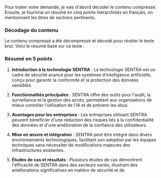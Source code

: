Pour traiter votre demande, je vais d'abord décoder le contenu compressé. Ensuite, je fournirai un résumé en cinq points hiérarchisés en français, en mentionnant les titres de sections pertinents.

### Décodage du contenu

Le contenu compressé a été décompressé et décodé pour révéler le texte brut. Voici le résumé basé sur ce texte :

### Résumé en 5 points

1. **Introduction à la technologie SENTRA** : La technologie SENTRA est un cadre de sécurité avancé pour les systèmes d'intelligence artificielle, conçu pour garantir la conformité et la protection des données sensibles.

2. **Fonctionnalités principales** : SENTRA offre des outils pour l'audit, la surveillance et la gestion des accès, permettant aux organisations de mieux contrôler l'utilisation de l'IA et de prévenir les abus.

3. **Avantages pour les entreprises** : Les entreprises utilisant SENTRA peuvent bénéficier d'une réduction des risques liés à la confidentialité des données et d'une amélioration de la confiance des utilisateurs.

4. **Mise en œuvre et intégration** : SENTRA peut être intégré dans divers environnements technologiques, facilitant son adoption par les équipes techniques sans nécessiter de modifications majeures des infrastructures existantes.

5. **Études de cas et résultats** : Plusieurs études de cas démontrent l'efficacité de SENTRA dans des secteurs variés, illustrant des améliorations significatives en matière de sécurité et de